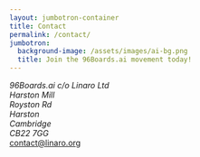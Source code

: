 ```yaml
---
layout: jumbotron-container
title: Contact
permalink: /contact/
jumbotron:
  background-image: /assets/images/ai-bg.png
  title: Join the 96Boards.ai movement today!
---
```

<div class="col-xs-12 text-center no-padding">
    <address>
    96Boards.ai c/o Linaro Ltd<br />
    Harston Mill<br />  
    Royston Rd<br />
    Harston<br />
    Cambridge<br />
    CB22 7GG<br />
    </address>
</div>
<div class="col-xs-12 text-center no-padding">
    <a class="btn email" href="mailto:contact@linaro.org?subject=96Boards.ai - {{page.url}}" style="margin-bottom: 20px;">
        contact@linaro.org
    </a>
</div>

